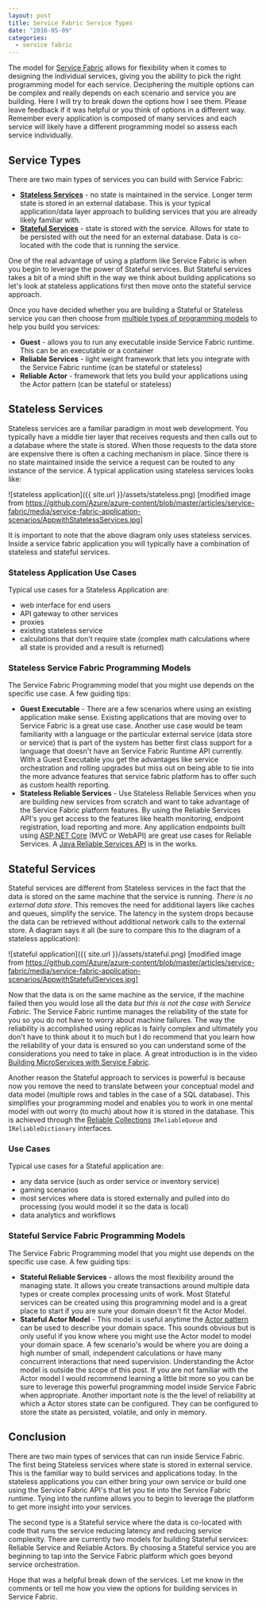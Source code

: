 ```yaml
---
layout: post
title: Service Fabric Service Types
date: "2016-05-09"
categories:
  - service fabric
---
```


The model for [Service Fabric](https://azure.microsoft.com/en-us/documentation/articles/service-fabric-overview/) allows for flexibility when it comes to designing the individual services, giving you the ability to pick the right programming model for each service.  Deciphering the multiple options can be complex and really depends on each scenario and service you are building.  Here I will try to break down the options how I see them.  Please leave feedback if it was helpful or you think of options in a different way.  Remember every application is composed of many services and each service will likely have a different programming model so assess each service individually.

## Service Types
There are two main types of services you can build with Service Fabric:

- **[Stateless Services](#stateless-services)** - no state is maintained in the service.  Longer term state is stored in an external database.  This is your typical application/data layer approach to building services that you are already likely familiar with.
- **[Stateful Services](#stateful-services)** - state is stored with the service.  Allows for state to be persisted with out the need for an external database.  Data is co-located with the code that is running the service.

One of the real advantage of using a platform like Service Fabric is when you begin to leverage the power of Stateful services.  But Stateful services takes a bit of a mind shift in the way we think about building applications so let's look at stateless applications first then move onto the stateful service approach. 

Once you have decided whether you are building a Stateful or Stateless service you can then choose from [multiple types of programming models](https://azure.microsoft.com/en-us/documentation/articles/service-fabric-choose-framework/) to help you build you services:

- **Guest** - allows you to run any executable inside Service Fabric runtime.  This can be an executable or a container
- **Reliable Services** - light weight framework that lets you integrate with the Service Fabric runtime (can be stateful or stateless)
- **Reliable Actor** - framework that lets you build your applications using the Actor pattern (can be stateful or stateless)

## Stateless Services
Stateless services are a familiar paradigm in most web development.  You typically have a middle tier  layer that receives requests and then calls out to a database where the state is stored.  When those requests to the data store are expensive there is often a caching mechanism in place.  Since there is no state maintained inside the service a request can be routed to any instance of the service. A typical application using stateless services looks like:

![stateless application]({{ site.url }}/assets/stateless.png)
[modified image from https://github.com/Azure/azure-content/blob/master/articles/service-fabric/media/service-fabric-application-scenarios/AppwithStatelessServices.jpg]

It is important to note that the above diagram only uses stateless services.  Inside a service fabric application you will typically have a combination of stateless and stateful services.

### Stateless Application Use Cases
Typical use cases for a Stateless Application are:

- web interface for end users
- API gateway to other services
- proxies
- existing stateless service
- calculations that don't require state  (complex math calculations where all state is provided and a result is returned)

### Stateless Service Fabric Programming Models
The Service Fabric Programming model that you might use depends on the specific use case.  A few guiding tips:

- **Guest Executable** - There are a few scenarios where using an existing application make sense.  Existing applications that are moving over to Service Fabric is a great use case.  Another use case would be team familiarity with a language or the particular external service (data store or service) that is part of the system has better first class support for a language that doesn't have an Service Fabric Runtime API currently.  With a Guest Executable you get the advantages like service orchestration and rolling upgrades  but miss out on being able to tie into the more advance features that service fabric platform has to offer such as custom health reporting.
- **Stateless Reliable Services** - Use Stateless Reliable Services when you are building new services from scratch and want to take advantage of the Service Fabric platform features.  By using the Reliable Services API's you get access to the features like health monitoring, endpoint registration, load reporting and more.  Any application endpoints built using [ASP.NET Core](https://get.asp.net/) (MVC or WebAPI) are great use cases for Reliable Services. A [Java Reliable Services API](https://blogs.msdn.microsoft.com/azureservicefabric/2016/03/31/announcing-service-fabric-ga-on-azure-public-preview-of-standalone-clusters-on-windows-server-and-limited-preview-on-linux/) is in the works.
  
## Stateful Services
Stateful services are different from Stateless services in the fact that the data is stored on the same machine that the service is running.  *There is no external data store*.  This removes the need for additional layers like caches and queues, simplify the service. The latency in the system drops because the data can be retrieved without additional network calls to the external store.  A diagram says it all (be sure to compare this to the diagram of a stateless application):

![stateful application]({{ site.url }}/assets/stateful.png)
[modified image from https://github.com/Azure/azure-content/blob/master/articles/service-fabric/media/service-fabric-application-scenarios/AppwithStatefulServices.jpg]

Now that the data is on the same machine as the service, if the machine failed then you would lose all the data *but this is not the case with Service Fabric*. The Service Fabric runtime manages the reliability of the state for you so you do not have to worry about machine failures.  The way the reliability is accomplished using replicas is fairly complex and ultimately you don't have to think about it to much but I do recommend that you learn how the reliability of your data is ensured so you can understand some of the considerations you need to take in place.  A great introduction is in the video [Building MicroServices with Service Fabric](https://channel9.msdn.com/events/Build/2016/T693).

Another reason the Stateful approach to services is powerful is because now you remove the need to translate between your conceptual model and data model (multiple rows and tables in the case of a SQL database).  This simplifies your programming model and enables you to work in one mental model with out worry (to much) about how it is stored in the database.  This is achieved through the [Reliable Collections](https://azure.microsoft.com/en-us/documentation/articles/service-fabric-reliable-services-reliable-collections/) ```IReliableQueue``` and ```IReliableDictionary``` interfaces.

### Use Cases
Typical use cases for a Stateful application are:

- any data service (such as order service or inventory service)
- gaming scenarios
- most services where data is stored externally and pulled into do processing (you would model it so the data is local)
- data analytics and workflows

### Stateful Service Fabric Programming Models
The Service Fabric Programming model that you might use depends on the specific use case.  A few guiding tips:

- **Stateful Reliable Services** - allows the most flexibility around the managing state.  It allows you create transactions around multiple data types or create complex processing units of work.  Most Stateful services can be created using this programming model and is a great place to start if you are sure your domain doesn't fit the Actor Model.
- **Stateful Actor Model** - This model is useful anytime the [Actor pattern](https://en.wikipedia.org/wiki/Actor_model) can be used to describe  your domain space.  This sounds obvious but is only useful if you know where you might use the Actor model to model your domain space.  A few scenario's would be where you are doing a high number of small, independent calculations or have many concurrent interactions that need supervision.  Understanding the Actor model is outside the scope of this post. If you are not familiar with the Actor model I would recommend learning a little bit more so you can be sure to leverage this powerful programming model inside Service Fabric when appropriate. Another important note is the the level of reliability at which a Actor stores state can be configured.  They can be configured to store the state as persisted, volatile, and only in memory.

## Conclusion
There are two main types of services that can run inside Service Fabric. The first being Stateless services where state is stored in external service.  This is the familiar way to build services and applications today.  In the stateless applications you can either bring your own service or build one using the Service Fabric API's that let you tie into the Service Fabric runtime.  Tying into the runtime allows you to begin to leverage the platform to get more insight into your services.

The second type is a Stateful service where the data is co-located with code that runs the service reducing latency and reducing service complexity. There are currently two models for building Stateful services: Reliable Service and Reliable Actors.  By choosing a Stateful service you are beginning to tap into the Service Fabric platform which goes beyond service orchestration.

Hope that was a helpful break down of the services.  Let me know in the comments or tell me how you view the options for building services in Service Fabric.
